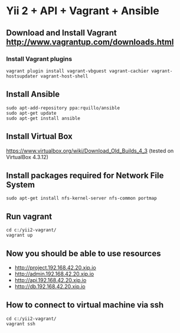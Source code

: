 Yii 2 + API + Vagrant + Ansible
==========================

## Download and Install Vagrant http://www.vagrantup.com/downloads.html

### Install Vagrant plugins

```
vagrant plugin install vagrant-vbguest vagrant-cachier vagrant-hostsupdater vagrant-host-shell
```

## Install Ansible

```
sudo apt-add-repository ppa:rquillo/ansible
sudo apt-get update
sudo apt-get install ansible
```

## Install Virtual Box

https://www.virtualbox.org/wiki/Download_Old_Builds_4_3 (tested on VirtualBox 4.3.12)

## Install packages required for Network File System

```
sudo apt-get install nfs-kernel-server nfs-common portmap
```

## Run vagrant

```
cd c:/yii2-vagrant/
vagrant up
```

## Now you should be able to use resources

- http://project.192.168.42.20.xip.io
- http://admin.192.168.42.20.xip.io
- http://api.192.168.42.20.xip.io
- http://db.192.168.42.20.xip.io

## How to connect to virtual machine via ssh

```
cd c:/yii2-vagrant/
vagrant ssh
```
